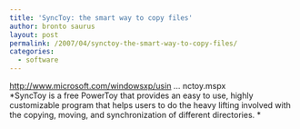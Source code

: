 ```yaml
---
title: 'SyncToy: the smart way to copy files'
author: bronto saurus
layout: post
permalink: /2007/04/synctoy-the-smart-way-to-copy-files/
categories:
  - software
---
```

<a href="http://www.microsoft.com/windowsxp/using/digitalphotography/prophoto/synctoy.mspx" target="_blank" >http://www.microsoft.com/windowsxp/usin &#8230; nctoy.mspx</a>  
*SyncToy is a free PowerToy that provides an easy to use, highly customizable program that helps users to do the heavy lifting involved with the copying, moving, and synchronization of different directories. *